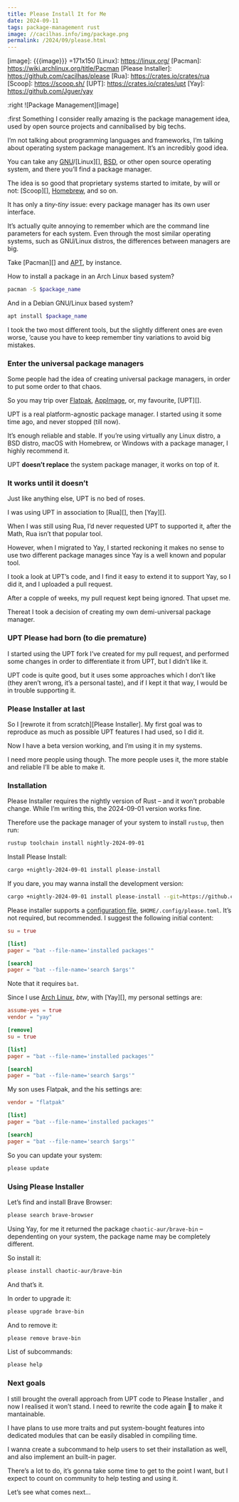 ```yaml
---
title: Please Install It for Me
date: 2024-09-11
tags: package-management rust
image: //cacilhas.info/img/package.png
permalink: /2024/09/please.html
---
```

[AppImage]: https://appimage.org/
[APT]: https://www.wikiwand.com/en/articles/APT_(Package_Manager)
[Arch Linux]: https://archlinux.org/
[BSD]: https://www.wikiwand.com/en/articles/Berkeley_Software_Distribution
[configuration file]: https://github.com/cacilhas/please?tab=readme-ov-file#settings
[Flatpak]: https://www.flatpak.org/
[GNU]: https://www.gnu.org/
[Homebrew]: https://brew.sh/
[image]: {{{image}}} =171x150
[Linux]: https://linux.org/
[Pacman]: https://wiki.archlinux.org/title/Pacman
[Please Installer]: https://github.com/cacilhas/please
[Rua]: https://crates.io/crates/rua
[Scoop]: https://scoop.sh/
[UPT]: https://crates.io/crates/upt
[Yay]: https://github.com/Jguer/yay

:right ![Package Management][image]

:first Something I consider really amazing is the package management idea, used
by open source projects and cannibalised by big techs.

I’m not talking about programming languages and frameworks, I’m talking about
operating system package management. It’s an incredibly good idea.

You can take any [GNU][]/[Linux][], [BSD][], or other open source operating
system, and there you’ll find a package manager.

The idea is so good that proprietary systems started to imitate, by will or not:
[Scoop][], [Homebrew][], and so on.

It has only a *tiny-tiny* issue: every package manager has its own user
interface.

It’s actually quite annoying to remember which are the command line parameters
for each system. Even through the most similar operating systems, such as
GNU/Linux distros, the differences between managers are big.

Take [Pacman][] and [APT][], by instance.

How to install a package in an Arch Linux based system?

```sh
pacman -S $package_name
```

And in a Debian GNU/Linux based system?

```sh
apt install $package_name
```

I took the two most different tools, but the slightly different ones are even
worse, ’cause you have to keep remember tiny variations to avoid big mistakes.


### Enter the universal package managers

Some people had the idea of creating universal package managers, in order to put
some order to that chaos.

So you may trip over [Flatpak][], [AppImage][], or, my favourite, [UPT][].

UPT is a real platform-agnostic package manager. I started using it some time
ago, and never stopped (till now).

It’s enough reliable and stable. If you’re using virtually any Linux distro, a
BSD distro, macOS with Homebrew, or Windows with a package manager, I highly
recommend it.

UPT **doesn’t replace** the system package manager, it works on top of it.


### It works until it doesn’t

Just like anything else, UPT is no bed of roses.

I was using UPT in association to [Rua][], then [Yay][].

When I was still using Rua, I’d never requested UPT to supported it, after the
Math, Rua isn’t that popular tool.

However, when I migrated to Yay, I started reckoning it makes no sense to use
two different package manages since Yay is a well known and popular tool.

I took a look at UPT’s code, and I find it easy to extend it to support Yay, so
I did it, and I uploaded a pull request.

After a copple of weeks, my pull request kept being ignored. That upset me.

Thereat I took a decision of creating my own demi-universal package manager.


### UPT Please had born (to die premature)

I started using the UPT fork I’ve created for my pull request, and performed
some changes in order to differentiate it from UPT, but I didn’t like it.

UPT code is quite good, but it uses some approaches which I don’t like (they
aren’t wrong, it’s a personal taste), and if I kept it that way, I would be in
trouble supporting it.


### Please Installer at last

So I [rewrote it from scratch][Please Installer]. My first goal was to reproduce
as much as possible UPT features I had used, so I did it.

Now I have a beta version working, and I’m using it in my systems.

I need more people using though. The more people uses it, the more stable and
reliable I’ll be able to make it.


### Installation

Please Installer requires the nightly version of Rust – and it won’t probable
change. While I’m writing this, the 2024-09-01 version works fine.

Therefore use the package manager of your system to install `rustup`, then run:

```sh
rustup toolchain install nightly-2024-09-01
```

Install Please Install:

```sh
cargo +nightly-2024-09-01 install please-install
```

If you dare, you may wanna install the development version:

```sh
cargo +nightly-2024-09-01 install please-install --git=https://github.com/cacilhas/please.git
```

Please installer supports a [configuration file][], `$HOME/.config/please.toml`.
It’s not required, but recommended. I suggest the following initial content:

```toml
su = true

[list]
pager = "bat --file-name='installed packages'"

[search]
pager = "bat --file-name='search $args'"
```

Note that it requires `bat`.

Since I use [Arch Linux], *btw*, with [Yay][], my personal settings are:

```toml
assume-yes = true
vendor = "yay"

[remove]
su = true

[list]
pager = "bat --file-name='installed packages'"

[search]
pager = "bat --file-name='search $args'"
```

My son uses Flatpak, and the his settings are:

```toml
vendor = "flatpak"

[list]
pager = "bat --file-name='installed packages'"

[search]
pager = "bat --file-name='search $args'"
```

So you can update your system:

```sh
please update
```


### Using Please Installer

Let’s find and install Brave Browser:

```sh
please search brave-browser
```

Using Yay, for me it returned the package `chaotic-aur/brave-bin` – dependenting
on your system, the package name may be completely different.

So install it:

```sh
please install chaotic-aur/brave-bin
```

And that’s it.

In order to upgrade it:

```sh
please upgrade brave-bin
```

And to remove it:

```sh
please remove brave-bin
```

List of subcommands:

```sh
please help
```


### Next goals

I still brought the overall approach from UPT code to Please Installer , and now
I realised it won’t stand. I need to rewrite the code again 🙁 to make it
mantainable.

I have plans to use more traits and put system-bought features into dedicated
modules that can be easily disabled in compiling time.

I wanna create a subcommand to help users to set their installation as well, and
also implement an built-in pager.

There’s a lot to do, it’s gonna take some time to get to the point I want, but I
expect to count on community to help testing and using it.

Let’s see what comes next…
